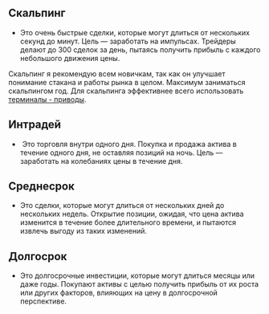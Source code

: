 ## **Скальпинг**
- Это очень быстрые сделки, которые могут длиться от нескольких секунд до минут. Цель — заработать на импульсах. Трейдеры делают до 300 сделок за день, пытаясь получить прибыль с каждого небольшого движения цены.

Скальпинг я рекомендую всем новичкам, так как он улучшает понимание стакана и работы рынка в целом. Максимум заниматься скальпингом год.
Для скальпинга эффективнее всего использовать [терминалы - приводы](Терминалы.md).
## **Интрадей**
-  Это торговля внутри одного дня. Покупка и продажа актива в течение одного дня, не оставляя позиций на ночь. Цель — заработать на колебаниях цены в течение дня.
## **Среднесрок**
- Это сделки, которые могут длиться от нескольких дней до нескольких недель. Открытие позиции, ожидая, что цена актива изменится в течение более длительного времени, и пытаются извлечь выгоду из таких изменений.
## **Долгосрок**
- Это долгосрочные инвестиции, которые могут длиться месяцы или даже годы. Покупают активы с целью получить прибыль от их роста или других факторов, влияющих на цену в долгосрочной перспективе.